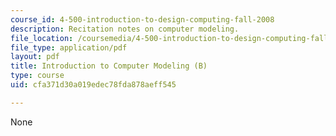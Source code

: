 ```yaml
---
course_id: 4-500-introduction-to-design-computing-fall-2008
description: Recitation notes on computer modeling.
file_location: /coursemedia/4-500-introduction-to-design-computing-fall-2008/cfa371d30a019edec78fda878aeff545_rec3.pdf
file_type: application/pdf
layout: pdf
title: Introduction to Computer Modeling (B)
type: course
uid: cfa371d30a019edec78fda878aeff545

---
```

None
